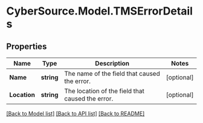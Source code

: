 # CyberSource.Model.TMSErrorDetails
## Properties

Name | Type | Description | Notes
------------ | ------------- | ------------- | -------------
**Name** | **string** | The name of the field that caused the error. | [optional] 
**Location** | **string** | The location of the field that caused the error. | [optional] 

[[Back to Model list]](../README.md#documentation-for-models) [[Back to API list]](../README.md#documentation-for-api-endpoints) [[Back to README]](../README.md)

